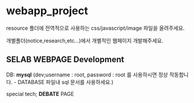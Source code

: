 # webapp_project

resource 폴더에 전역적으로 사용하는 css/javascript/image 파일을 올려주세요.

개별폴더(notice,research,etc...)에서 개별적인 웹페이지 개발해주세요.

## SELAB WEBPAGE Development

DB: **mysql** (dev;username : root, password : root 를 사용하시면 정상 작동합니다. - DATABASE 파일내 sql 문서를 사용하세요.)

special tech; **DEBATE** PAGE
